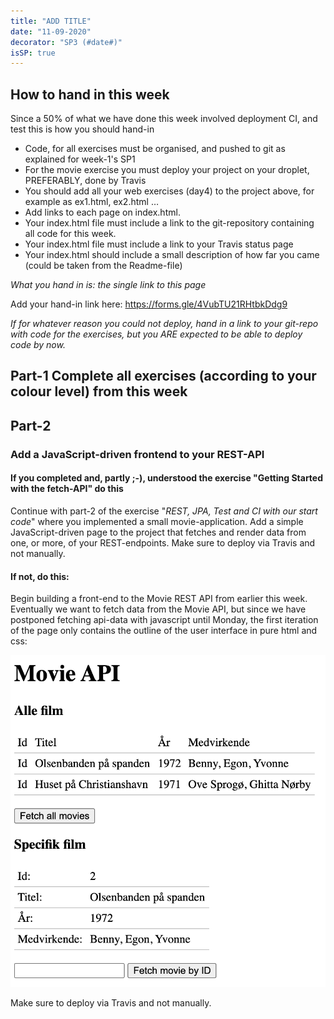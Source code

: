 ```yaml
---
title: "ADD TITLE"
date: "11-09-2020"
decorator: "SP3 (#date#)"
isSP: true
---
```

<!-- REMOVE ME: Setting isSP ensures this pages gets added to the list of Studypoint exercises -->

## How to hand in this week

Since a 50% of what we have done this week involved deployment CI, and test this is how you should hand-in

- Code, for all exercises must be organised, and pushed to git as explained for week-1's SP1
- For the movie exercise you must deploy your project on your droplet, PREFERABLY, done by Travis
- You should add all your web exercises (day4) to the project above, for example as ex1.html, ex2.html …
- Add links to each page on index.html.
- Your index.html file must include a link to the git-repository containing all code for this week.
- Your index.html file must include a link to your Travis status page
- Your index.html should include a small description of how far you came (could be taken from the Readme-file)

*What you hand in is: the single link to this page*

Add your hand-in link here: https://forms.gle/4VubTU21RHtbkDdg9 

_If for whatever reason you could not deploy, hand in a link to your git-repo with code for the exercises, but you ARE expected to be able to deploy code by now._

## Part-1 Complete all exercises (according to your colour level) from this week

<!-- REMOVE ME: The tag below will insert all day-exercises given for this week -->
<!-- REMOVE ME: PeriodFolder and weekFolder MUST match the real folder names -->

<!--PeriodExercises Flow-1/week3 PeriodExercises-->

## Part-2

### Add a JavaScript-driven frontend to your REST-API

#### If you completed and, partly ;-), understood the exercise "Getting Started with the fetch-API" do this
Continue with part-2 of the exercise "_REST, JPA, Test and CI with our start code_" where you implemented a small movie-application.
Add a simple JavaScript-driven page to the project that fetches and render data from one, or more, of your REST-endpoints.
Make sure to deploy via Travis and not manually.

#### If not, do this:

Begin building a front-end to the Movie REST API from earlier this week. Eventually we want to fetch data from the Movie API, but since we have postponed fetching api-data with javascript until Monday, the first iteration of the page only contains the outline of the user interface in pure html and css:

<img src="movie_ui.png" width="640" />

Make sure to deploy via Travis and not manually.
